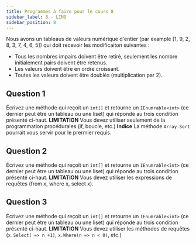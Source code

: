 ```yaml
---
title: Programmes à faire pour le cours 8
sidebar_label: 8 - LINQ
sidebar_position: 8
---
```



Nous avons un tableaus de valeurs numérique d'entier (par example [1, 9, 2, 8, 3, 7, 4, 6, 5]) qui doit recevoir les modificaiton suivantes :

* Tous les nombres impairs doivent être retiré, seulement les nombre initialement pairs doivent être retenus.
* Les valeurs doivent être en ordre croissant.
* Toutes les valeurs doivent être doublés (multiplication par 2).

## Question 1

Écrivez une méthode qui reçoit un `int[]` et retourne un `IEnumrable<int>` (ce dernier peut être un tableau ou une liset) qui réponde au trois condition présenté ci-haut. **LIMITATION** Vous devez utiliser seulement de la programmation procédurales (if, boucle, etc.) **Indice** La méthode `Array.Sort` pourrait vous servir pour le prermier requis.

## Question 2

Écrivez une méthode qui reçoit un `int[]` et retourne un `IEnumrable<int>` (ce dernier peut être un tableau ou une liset) qui réponde au trois condition présenté ci-haut. **LIMITATION** Vous devez utiliser les expressions de requêtes (from x, where x, select x).

## Question 3
Écrivez une méthode qui reçoit un `int[]` et retourne un `IEnumrable<int>` (ce dernier peut être un tableau ou une liset) qui réponde au trois condition présenté ci-haut. **LIMITATION** Vous devez utiliser les méthodes de requêtes (`x.Select( => n +1)`, `x.Where(n => n < 0)`, etc.)